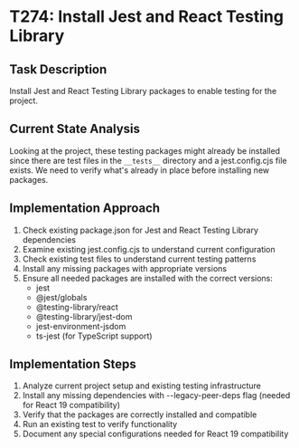 # T274: Install Jest and React Testing Library

## Task Description
Install Jest and React Testing Library packages to enable testing for the project.

## Current State Analysis
Looking at the project, these testing packages might already be installed since there are test files in the `__tests__` directory and a jest.config.cjs file exists. We need to verify what's already in place before installing new packages.

## Implementation Approach
1. Check existing package.json for Jest and React Testing Library dependencies
2. Examine existing jest.config.cjs to understand current configuration
3. Check existing test files to understand current testing patterns
4. Install any missing packages with appropriate versions
5. Ensure all needed packages are installed with the correct versions:
   - jest
   - @jest/globals
   - @testing-library/react
   - @testing-library/jest-dom
   - jest-environment-jsdom
   - ts-jest (for TypeScript support)

## Implementation Steps
1. Analyze current project setup and existing testing infrastructure
2. Install any missing dependencies with --legacy-peer-deps flag (needed for React 19 compatibility)
3. Verify that the packages are correctly installed and compatible
4. Run an existing test to verify functionality
5. Document any special configurations needed for React 19 compatibility